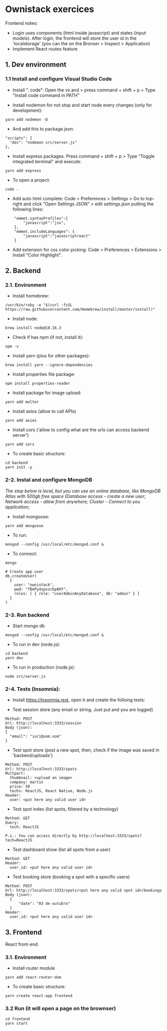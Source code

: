 # Ownistack exercices

Frontend notes:
* Login uses components (html inside javascript) and states (input models). After login, the frontend will store the user id in the 'localstorage' (you can the on the Bronser > Inspect > Application)
* Implement React routes feature 

## 1. Dev environment

### 1.1 Install and configure Visual Studio Code

* Install ". code": Open the vs and > press command + shift + p > Type "Install code command in PATH"

* Install nodemon for not stop and start node every changes (only for development):
```
yarn add nodemon -D
```

* And add this to package.json:
```
"scripts": {
  "dev": "nodemon src/server.js"
},
```

* Install express packages. Press command + shift + p > Type "Toggle integrated terminal" and execute:
```
yarn add express
```

* To open a project:
```
code .
```

* Add auto html complete:  Code > Preferences > Settings > Go to top-right and click "Open Settings JSON" > edit settings.json putting the following lines:
```
    "emmet.syntaxProfiles":{
        "javascript":"jsx",        
    },
    "emmet.includeLanguages": {
        "javascript":"javascriptreact"
    }
```

* Add extension for css color picking: Code > Preferences > Extensions > Install "Color Highlight".

## 2. Backend

### 2.1. Environment 

* Install homebrew:
```
/usr/bin/ruby -e "$(curl -fsSL https://raw.githubusercontent.com/Homebrew/install/master/install)"
```

* Install node:
```
brew install node@10.16.3
```

* Check if has npm (if not, install it):
```
npm -v
```

* Install yarn (plus for other packages):
```
brew install yarn --ignore-dependencies
```

* Install properties file package:
```
npm install properties-reader
```

* Install package for image upload:
```
yarn add multer
```

* Install axios (allow to call APIs)
```
yarn add axios
```

* Install cors ('allow to config what are the urls can access backend server')
```
yarn add cors
```

* To create basic structure:

```
cd backend
yarn init -y
```

### 2-2. Instal and configure MongoDB

*The step below is local, but you can use an online database, like MongoDB Atlas with 500gb free space (Database access - create a new user; Network access - allow from anywhere; Cluster - Connect to you application;*

* Install mongoose:
```
yarn add mongoose
```

* To run:
```
mongod --config /usr/local/etc/mongod.conf &
```

* To connect:
```
mongo

# Create app user
db.createUser(
  {
    user: "ownistack",
    pwd: "fBePy4spvzcbp6HY",
    roles: [ { role: "userAdminAnyDatabase", db: "admin" } ]
  }
)
```

### 2-3. Run backend

* Start mongo db
```
mongod --config /usr/local/etc/mongod.conf &
```

* To run in dev (node.js):
```
cd backend
yarn dev
```

* To run in production (node.js):
```
node src/server.js
```

### 2-4. Tests (Insomnia):

* Install https://insomnia.rest, open it and create the folloing tests:

* Test session store (any email or string. Just put and you are logged)
```
Method: POST
Url: http://localhost:3333/session
Body (json): 
{
  "email": "iuri@xom.xom"
}
```

* Test spot store (post a new spot, then, check if the image was saved in 'backend/uploads')
```
Method: POST
Url: http://localhost:3333/spots
Multpart:
  thumbnail: <upload an image>
  company: martin
  price: 50
  techs: ReactJS, React Native, Node.js
Header:
  user: <put here any valid user id>
```

* Test spot index (list spots, filtered by a technology)
```
Method: GET
Query:
  tech: ReactJS

P.s.: You can access directly by http://localhost:3333/spots?tech=ReactJS
```

* Test dashboard show (list all spots from a user)
```
Method: GET
Header:
  user_id: <put here any valid user id>
```

* Test booking store (booking a spot with a specific users)
```
Method: POST
Url: http://localhost:3333/spots/<put here any valid spot id>/bookings
Body (json):
  {
	  "date": "03 de outubro"
  }
Header:
  user_id: <put here any valid user id>  
```

## 3. Frontend

React front-end

### 3.1. Environment 

* Install router module
```
yarn add react-router-dom
```

* To create basic structure:
```
yarn create react-app frontend
``` 

### 3.2 Run (it will open a page on the brownser)
```
cd frontend
yarn start
```